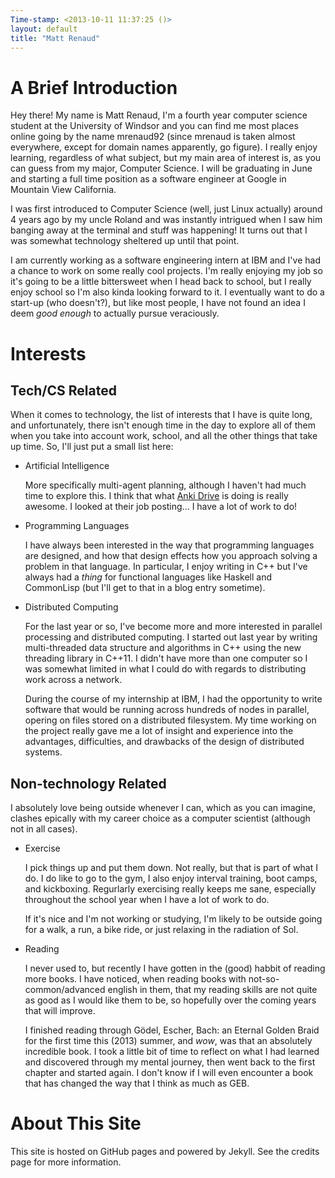 ```yaml
---
Time-stamp: <2013-10-11 11:37:25 ()>
layout: default
title: "Matt Renaud"
---
```


# A Brief Introduction

Hey there! My name is Matt Renaud, I'm a fourth year computer science
student at the University of Windsor and you can find me most places
online going by the name mrenaud92 (since mrenaud is taken almost
everywhere, except for domain names apparently, go figure). I really
enjoy learning, regardless of what subject, but my main area of
interest is, as you can guess from my major, Computer Science. I will
be graduating in June and starting a full time position as a software
engineer at Google in Mountain View California.

I was first introduced to Computer Science (well, just Linux actually)
around 4 years ago by my uncle Roland and was instantly intrigued when
I saw him banging away at the terminal and stuff was happening! It
turns out that I was somewhat technology sheltered up until that
point.

I am currently working as a software engineering intern at IBM and
I've had a chance to work on some really cool projects.  I'm really
enjoying my job so it's going to be a little bittersweet when I head
back to school, but I really enjoy school so I'm also kinda looking
forward to it. I eventually want to do a start-up (who doesn't?), but
like most people, I have not found an idea I deem *good enough* to
actually pursue veraciously.

# Interests

## Tech/CS Related

When it comes to technology, the list of interests that I have is
quite long, and unfortunately, there isn't enough time in the day to
explore all of them when you take into account work, school, and all
the other things that take up time. So, I'll just put a small list
here:

- <span class="heading">Artificial Intelligence</span>

  More specifically multi-agent planning, although I haven't had much
  time to explore this. I think that what
  [Anki Drive](http://anki.com/) is doing is really awesome. I looked
  at their job posting... I have a lot of work to do!

- <span class="heading">Programming Languages</span>

  I have always been interested in the way that programming languages
  are designed, and how that design effects how you approach solving a
  problem in that language.  In particular, I enjoy writing in C++ but
  I've always had a *thing* for functional languages like Haskell and
  CommonLisp (but I'll get to that in a blog entry sometime).

- <span class="heading">Distributed Computing</span>

  For the last year or so, I've become more and more interested in
  parallel processing and distributed computing. I started out last
  year by writing multi-threaded data structure and algorithms in
  C++ using the new threading library in C++11. I didn't have more
  than one computer so I was somewhat limited in what I could do
  with regards to distributing work across a network.

  During the course of my internship at IBM, I had the opportunity to
  write software that would be running across hundreds of nodes in
  parallel, opering on files stored on a distributed filesystem. My
  time working on the project really gave me a lot of insight and
  experience into the advantages, difficulties, and drawbacks of the
  design of distributed systems.

## Non-technology Related

I absolutely love being outside whenever I can, which as you can
imagine, clashes epically with my career choice as a computer
scientist (although not in all cases).

- <span class="heading">Exercise</span>

  I pick things up and put them down. Not really, but that is part of
  what I do. I do like to go to the gym, I also enjoy interval
  training, boot camps, and kickboxing. Regurlarly exercising really
  keeps me sane, especially throughout the school year when I have a
  lot of work to do.

  If it's nice and I'm not working or studying, I'm likely to be
  outside going for a walk, a run, a bike ride, or just relaxing in
  the radiation of Sol.


- <span class="heading">Reading</span>

  I never used to, but recently I have gotten in the (good) habbit of
  reading more books. I have noticed, when reading books with
  not-so-common/advanced english in them, that my reading skills are
  not quite as good as I would like them to be, so hopefully over the
  coming years that will improve.

  I finished reading through Gödel, Escher, Bach: an Eternal Golden
  Braid for the first time this (2013) summer, and *wow*, was that an
  absolutely incredible book. I took a little bit of time to reflect
  on what I had learned and discovered through my mental journey, then
  went back to the first chapter and started again. I don't know if I
  will even encounter a book that has changed the way that I think as
  much as GEB.


# About This Site

This site is hosted on GitHub pages and powered by Jekyll. See the
credits page for more information.
